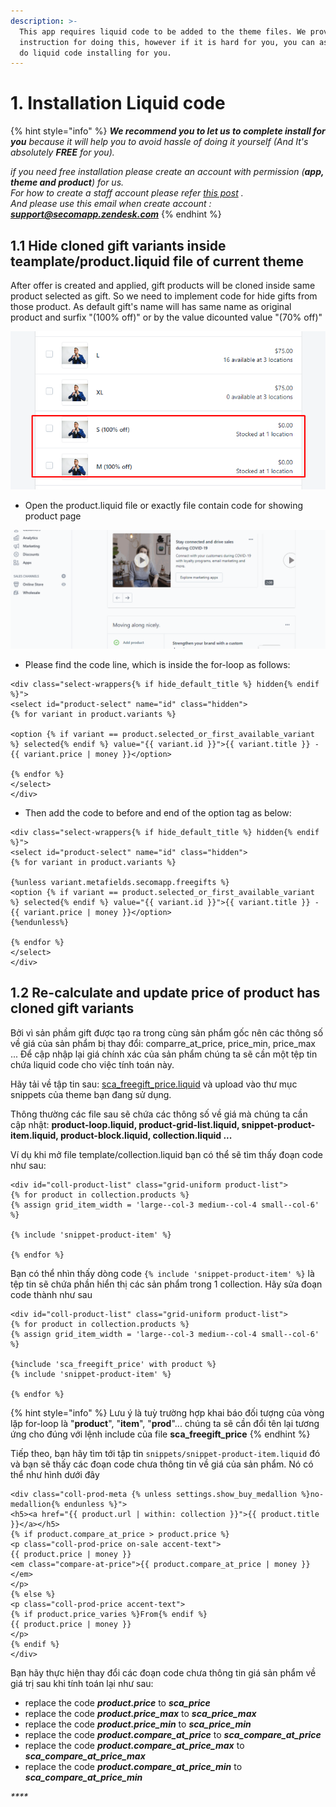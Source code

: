 ```yaml
---
description: >-
  This app requires liquid code to be added to the theme files. We provide the
  instruction for doing this, however if it is hard for you, you can ask us to
  do liquid code installing for you.
---
```


# 1. Installation Liquid code

{% hint style="info" %}
_**We recommend you to let us to complete install for you** because it will help you to avoid hassle of doing it yourself \(And It's_  _absolutely **FREE** for you\)._

_if you need free installation please create an account with permission \(**app, theme and product**\) for us.  
For how to create a staff account please refer_ [_this post_](http://docs.shopify.com/manual/settings/account/staff-members) _.  
And please use this email when create account : **support@secomapp.zendesk.com**_
{% endhint %}

## 1.1 Hide cloned gift variants inside teamplate/product.liquid file of current theme

After offer is created and applied, gift products will be cloned inside same product selected as gift. So we need to implement code for hide gifts from those product. As default gift's name will has same name as original product and surfix "\(100% off\)" or by the value dicounted value "\(70% off\)"

![Cloned gift products ](../.gitbook/assets/image%20%281%29.png)

* Open the product.liquid file or exactly file contain code for showing product page

![](../.gitbook/assets/edit-theme.gif)

* Please find the code line, which is inside the for-loop as follows:

```text
<div class="select-wrappers{% if hide_default_title %} hidden{% endif %}">
<select id="product-select" name="id" class="hidden">
{% for variant in product.variants %}

<option {% if variant == product.selected_or_first_available_variant %} selected{% endif %} value="{{ variant.id }}">{{ variant.title }} - {{ variant.price | money }}</option>

{% endfor %}
</select>
</div>
```

* Then add the code to before and end of the option tag as below:

```text
<div class="select-wrappers{% if hide_default_title %} hidden{% endif %}">
<select id="product-select" name="id" class="hidden">
{% for variant in product.variants %}

{%unless variant.metafields.secomapp.freegifts %}
<option {% if variant == product.selected_or_first_available_variant %} selected{% endif %} value="{{ variant.id }}">{{ variant.title }} - {{ variant.price | money }}</option>
{%endunless%}

{% endfor %}
</select>
</div>
```

## 1.2 Re-calculate and update price of product has cloned gift variants

Bởi vì sản phầm gift được tạo ra trong cùng sản phẩm gốc nên các thông số về giá của sản phẩm bị thay đổi: comparre\_at\_price, price\_min, price\_max ... Để cập nhập lại giá chính xác của sản phẩm chúng ta sẽ cần một tệp tin chứa liquid code cho việc tính toán này.

Hãy tải về tập tin sau: [sca\_freegift\_price.liquid](https://github.com/secomapp/freegifts-docs/blob/master/files/sca_freegift_price.liquid) và upload vào thư mục snippets của theme bạn đang sử dụng.

Thông thường các file sau sẽ chứa các thông số về giá mà chúng ta cần cập nhật:  **product-loop.liquid, product-grid-list.liquid, snippet-product-item.liquid, product-block.liquid, collection.liquid ...**

Ví dụ khi mở file template/collection.liquid bạn có thể sẽ tìm thấy đoạn code như sau:

```text
<div id="coll-product-list" class="grid-uniform product-list">
{% for product in collection.products %}
{% assign grid_item_width = 'large--col-3 medium--col-4 small--col-6' %}

{% include 'snippet-product-item' %}

{% endfor %}
```

Bạn có thể nhìn thấy dòng code `{% include 'snippet-product-item' %}` là tệp tin sẽ chứa phần hiển thị các sản phẩm trong 1 collection. Hãy sửa đoạn code thành như sau

```text
<div id="coll-product-list" class="grid-uniform product-list">
{% for product in collection.products %}
{% assign grid_item_width = 'large--col-3 medium--col-4 small--col-6' %}

{%include 'sca_freegift_price' with product %}
{% include 'snippet-product-item' %}

{% endfor %}
```

{% hint style="info" %}
Lưu ý là tuỳ trường hợp khai báo đối tượng của vòng lặp for-loop là "**product**", "**item**", "**prod**"... chúng ta sẽ cần đổi tên lại tương ứng cho đúng với lệnh include của file **sca\_freegift\_price**
{% endhint %}

Tiếp theo, bạn hãy tìm tới tập tin `snippets/snippet-product-item.liquid` đó và bạn sẽ thấy các đoạn code chưa thông tin về giá của sản phẩm. Nó có thể như hình dưới đây

```text
<div class="coll-prod-meta {% unless settings.show_buy_medallion %}no-medallion{% endunless %}">
<h5><a href="{{ product.url | within: collection }}">{{ product.title }}</a></h5>
{% if product.compare_at_price > product.price %}
<p class="coll-prod-price on-sale accent-text">
{{ product.price | money }}
<em class="compare-at-price">{{ product.compare_at_price | money }}</em>
</p>
{% else %}
<p class="coll-prod-price accent-text">
{% if product.price_varies %}From{% endif %}
{{ product.price | money }}
</p>
{% endif %}
</div>
```

Bạn hãy thực hiện thay đổi các đoạn code chưa thông tin giá sản phẩm về giá trị sau khi tính toán lại như sau:

* replace the code _**product.price**_ to _**sca\_price**_
* replace the code _**product.price\_max**_ to _**sca\_price\_max**_
* replace the code _**product.price\_min**_ to _**sca\_price\_min**_
* replace the code _**product.compare\_at\_price**_ to _**sca\_compare\_at\_price**_
* replace the code _**product.compare\_at\_price\_max**_ to _**sca\_compare\_at\_price\_max**_
* replace the code _**product.compare\_at\_price\_min**_ to _**sca\_compare\_at\_price\_min**_

_\*\*\*\*_



